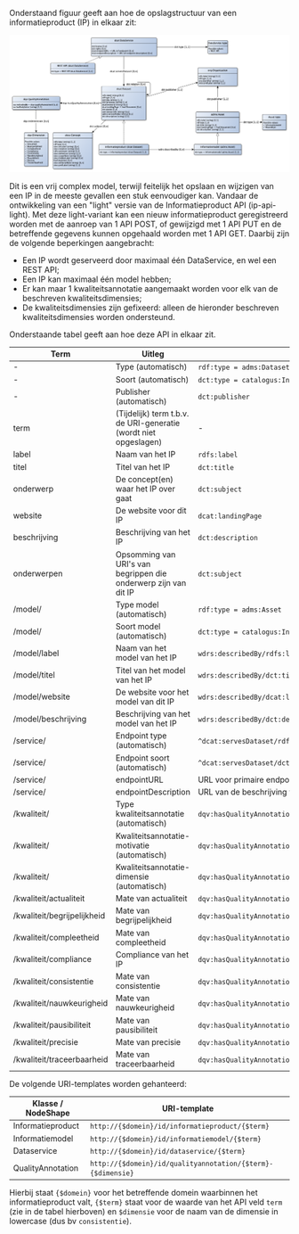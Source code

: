 Onderstaand figuur geeft aan hoe de opslagstructuur van een informatieproduct (IP) in elkaar zit:

![](../diagram/catalogusmodel-informatiemodelasset.png)

Dit is een vrij complex model, terwijl feitelijk het opslaan en wijzigen van een IP in de meeste gevallen een stuk eenvoudiger kan. Vandaar de ontwikkeling van een "light" versie van de Informatieproduct API (ip-api-light). Met deze light-variant kan een nieuw informatieproduct geregistreerd worden met de aanroep van 1 API POST, of gewijzigd met 1 API PUT en de betreffende gegevens kunnen opgehaald worden met 1 API GET. Daarbij zijn de volgende beperkingen aangebracht:
- Een IP wordt geserveerd door maximaal één DataService, en wel een REST API;
- Een IP kan maximaal één model hebben;
- Er kan maar 1 kwaliteitsannotatie aangemaakt worden voor elk van de beschreven kwaliteitsdimensies;
- De kwaliteitsdimensies zijn gefixeerd: alleen de hieronder beschreven kwaliteitsdimensies worden ondersteund.

Onderstaande tabel geeft aan hoe deze API in elkaar zit.

|Term|Uitleg|Pad|Waardetype|
|----|------|---|----------|
|-|Type (automatisch)|`rdf:type = adms:Dataset`|owl:Class|
|-|Soort (automatisch)|`dct:type = catalogus:InformatieproductDataset`|skos:Concept|
|-|Publisher (automatisch)|`dct:publisher`|org:Organization|
|term|(Tijdelijk) term t.b.v. de URI-generatie (wordt niet opgeslagen)|-|rdfs:Literal|
|label|Naam van het IP|`rdfs:label`|rdfs:Literal|
|titel|Titel van het IP|`dct:title`|rdfs:Literal|
|onderwerp|De concept(en) waar het IP over gaat|`dct:subject`|skos:Concept|
|website|De website voor dit IP|`dcat:landingPage`|foaf:Document|
|beschrijving|Beschrijving van het IP|`dct:description`|rdfs:Literal|
|onderwerpen|Opsomming van URI's van begrippen die onderwerp zijn van dit IP|`dct:subject`|array of skos:Concept|
|/model/|Type model (automatisch)|`rdf:type = adms:Asset`|owl:Class|
|/model/|Soort model (automatisch)|`dct:type = catalogus:InformatiemodelAsset`|skos:Concept|
|/model/label|Naam van het model van het IP|`wdrs:describedBy/rdfs:label`|rdfs:Literal|
|/model/titel|Titel van het model van het IP|`wdrs:describedBy/dct:title`|rdfs:Literal|
|/model/website|De website voor het model van dit IP|`wdrs:describedBy/dcat:landingPage`|foaf:Document|
|/model/beschrijving|Beschrijving van het model van het IP|`wdrs:describedBy/dct:description`|rdfs:Literal|
|/service/|Endpoint type (automatisch)|`^dcat:servesDataset/rdf:type = dcat:DataService`|owl:Class|
|/service/|Endpoint soort (automatisch)|`^dcat:servesDataset/dct:type = catalogus:RESTAPI`|skos:Concept|
|/service/|endpointURL|URL voor primaire endpoint van dit IP|`^dcat:servesDataset/endpointURL`|rdfs:Resource|
|/service/|endpointDescription|URL van de beschrijving van dit endpoint (bv OAS)|`^dcat:servesDataset/endpointDescription`|rdfs:Resource|
|/kwaliteit/|Type kwaliteitsannotatie (automatisch)|`dqv:hasQualityAnnotation/rdf:type = dqv:QualityAnnotation`|owl:Class|
|/kwaliteit/|Kwaliteitsannotatie-motivatie (automatisch)|`dqv:hasQualityAnnotation/oa:motivatedBy = dqv:qualityAssessment`|oa:Motivation|
|/kwaliteit/|Kwaliteitsannotatie-dimensie (automatisch)|`dqv:hasQualityAnnotation/dqv:inDimension`|dqv:Dimension|
|/kwaliteit/actualiteit|Mate van actualiteit|`dqv:hasQualityAnnotation[dqv:inDimension=dimensie:Actualiteit]/oa:hasBodyValue`|rdfs:Literal|
|/kwaliteit/begrijpelijkheid|Mate van begrijpelijkheid|`dqv:hasQualityAnnotation[dqv:inDimension=dimensie:Begrijpelijkheid]/oa:hasBodyValue`|rdfs:Literal|
|/kwaliteit/compleetheid|Mate van compleetheid|`dqv:hasQualityAnnotation[dqv:inDimension=dimensie:Compleetheid]/oa:hasBodyValue`|rdfs:Literal|
|/kwaliteit/compliance|Compliance van het IP|`dqv:hasQualityAnnotation[dqv:inDimension=dimensie:Compliance]/oa:hasBodyValue`|rdfs:Literal|
|/kwaliteit/consistentie|Mate van consistentie|`dqv:hasQualityAnnotation[dqv:inDimension=dimensie:Consistentie]/oa:hasBodyValue`|rdfs:Literal|
|/kwaliteit/nauwkeurigheid|Mate van nauwkeurigheid|`dqv:hasQualityAnnotation[dqv:inDimension=dimensie:Nauwkeurigheid]/oa:hasBodyValue`|rdfs:Literal|
|/kwaliteit/pausibiliteit|Mate van pausibiliteit|`dqv:hasQualityAnnotation[dqv:inDimension=dimensie:Pausibliteit]/oa:hasBodyValue`|rdfs:Literal|
|/kwaliteit/precisie|Mate van precisie|`dqv:hasQualityAnnotation[dqv:inDimension=dimensie:Precisie]/oa:hasBodyValue`|rdfs:Literal|
|/kwaliteit/traceerbaarheid|Mate van traceerbaarheid|`dqv:hasQualityAnnotation[dqv:inDimension=dimensie:Traceerbaarheid]/oa:hasBodyValue`|rdfs:Literal|

De volgende URI-templates worden gehanteerd:

|Klasse / NodeShape|URI-template|
|------------------|------------|
|Informatieproduct|`http://{$domein}/id/informatieproduct/{$term}`|
|Informatiemodel|`http://{$domein}/id/informatiemodel/{$term}`|
|Dataservice|`http://{$domein}/id/dataservice/{$term}`|
|QualityAnnotation|`http://{$domein}/id/qualityannotation/{$term}-{$dimensie}`|

Hierbij staat `{$domein}` voor het betreffende domein waarbinnen het informatieproduct valt, `{$term}` staat voor de waarde van het API veld `term` (zie in de tabel hierboven) en `$dimensie` voor de naam van de dimensie in lowercase (dus bv `consistentie`).
